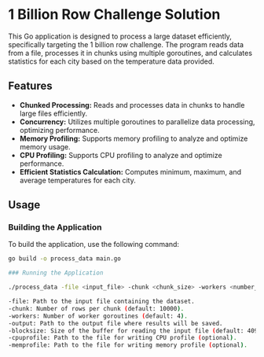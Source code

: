 # 1 Billion Row Challenge Solution

This Go application is designed to process a large dataset efficiently, specifically targeting the 1 billion row challenge. The program reads data from a file, processes it in chunks using multiple goroutines, and calculates statistics for each city based on the temperature data provided.

## Features

- **Chunked Processing:** Reads and processes data in chunks to handle large files efficiently.
- **Concurrency:** Utilizes multiple goroutines to parallelize data processing, optimizing performance.
- **Memory Profiling:** Supports memory profiling to analyze and optimize memory usage.
- **CPU Profiling:** Supports CPU profiling to analyze and optimize performance.
- **Efficient Statistics Calculation:** Computes minimum, maximum, and average temperatures for each city.

## Usage

### Building the Application

To build the application, use the following command:

```sh
go build -o process_data main.go

### Running the Application 

./process_data -file <input_file> -chunk <chunk_size> -workers <number_of_workers> -output <output_file> -blocksize <buffer_size> [-cpuprofile <file>] [-memprofile <file>]

-file: Path to the input file containing the dataset.
-chunk: Number of rows per chunk (default: 10000).
-workers: Number of worker goroutines (default: 4).
-output: Path to the output file where results will be saved.
-blocksize: Size of the buffer for reading the input file (default: 4096).
-cpuprofile: Path to the file for writing CPU profile (optional).
-memprofile: Path to the file for writing memory profile (optional).
